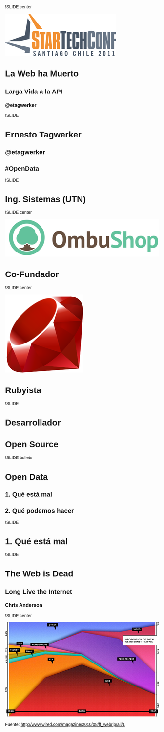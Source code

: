 !SLIDE center

<style>
body {
     font-family: Helvetica, "Gill Sans", Arial, sans-serif;
}
</style>

<img src="startechconf-logo.png" alt="Star Tech Conf"/>

<br/>

# La Web ha Muerto #

## Larga Vida a la API ##

### @etagwerker ###

!SLIDE 
 
# Ernesto Tagwerker #

<!-- 

  Antes de empezar con la charla me gustaría darles una breve introducción. 

-->

## @etagwerker ##

## #OpenData ##

!SLIDE

# Ing. Sistemas (UTN) #

<!-- 

  Ingeniero en Sistemas de la Universidad Tecnológica Nacional de Buenos Aires. 
  
  Quizás aquí ya hayan notado mi acento. Les pido por favor que guarden sus bromas
   (y preguntas) para el final de la charla. Gracias! :)
   
-->

!SLIDE center

<img src="ombu-shop-logo-grande-600x146.jpg" alt="Ombu Shop"/>

# Co-Fundador #

<!-- 

  Co-Fundador de Ombu Shop, Tu Tienda Online en Minutos. Una plataforma para crear tiendas
  virtuales de una forma simple y flexible. 
  
-->

!SLIDE center

<img src="256px-Ruby_logo.svg.png" alt="Ombu Shop">

# Rubyista #

<!-- 

  Hace años que utilizo y disfruto programando en Ruby, tanto aplicaciones web, como APIs,
  como scrapers.  

-->

!SLIDE

# Desarrollador #

# Open Source #

<!-- 

  Hace solo 3 años que contribuyo a proyectos open source, como una forma de contribuir
  a la comunidad y como una forma de aprendizaje. 

-->

!SLIDE bullets

# Open Data #

<!-- 

  La idea de que ciertos datos estén disponibles y libres de uso y republicación, sin problemas de copyright o patentes.
  Esta charla se centra en OpenData centrado en el gobierno de Argentina. 

-->

## 1. Qué está mal ##

<!-- 
  
  Ejemplos de sitios que no facilitan el acceso a la información generada por el Gobierno en Argentina. 
  
  Qué está mal con cada uno de los sitios y por qué está mal. 

-->

## 2. Qué podemos hacer ##

<!-- 
  
  No podemos depender en el gobierno para emprender soluciones de OpenData. La iniciativa depende
  de nosotros. 
  
  Qué podemos hacer para facilitar el acceso a la información de Gobierno. 

-->

<!-- 

  Cómo se puede armar una API usando Ruby, Rubygems e ingeniería reversa sobre sitios existentes
  de Gobierno. 
  
  La posibilidad de abrir los datos sin tener que dedicarle mucho esfuerzo. Un ejemplo de las librerías
  disponibles para scrapear un sitio, armar una API y consumirla. 

-->

!SLIDE 

# 1. Qué está mal #

!SLIDE 

# The Web is Dead #

## Long Live the Internet ##

### Chris Anderson ##

<!-- 

  Un artículo muy controversial de Chris Anderson, autor de The Long Tail y Free, que menciona
  la disminución del uso de la Web para acceder al contenido disponible en Internet. 
  
  La idea de aplicarlo al Gobierno es decir: ¿Por qué siguen construyendo sitios web? 
  (Si el futuro nos indica que el acceso al contenido en Internet NO va a ser predominantemente Web)

-->

!SLIDE center

<img src="ff_webrip_chart2.jpg" alt="Cambio en el Tráfico de Internet. Wired Magazine.">

<!-- 
  
  Este es un gráfico del artículo de Chris Anderson que muestra que el acceso al contenido
  VIA WEB viene decreciendo desde 2000 hasta un 20% de todo el tráfico en Internet. 
  
-->

Fuente: http://www.wired.com/magazine/2010/08/ff_webrip/all/1